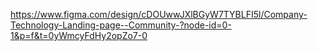 https://www.figma.com/design/cDOUwwJXlBGyW7TYBLFI5l/Company-Technology-Landing-page--Community-?node-id=0-1&p=f&t=0yWmcyFdHy2opZo7-0
